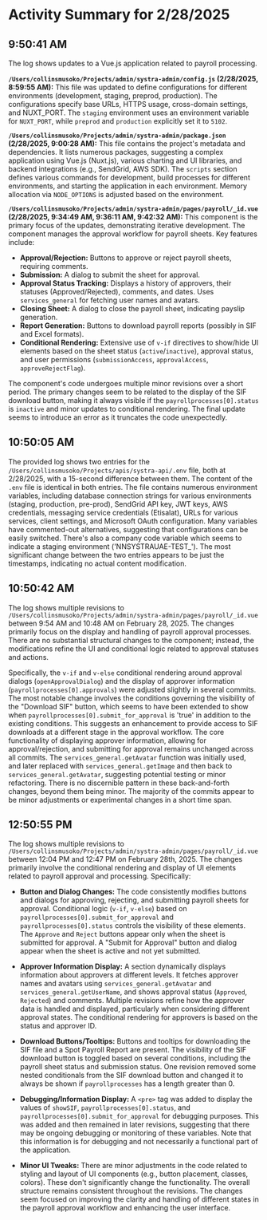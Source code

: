 # Activity Summary for 2/28/2025

## 9:50:41 AM
The log shows updates to a Vue.js application related to payroll processing.

**`/Users/collinsmusoko/Projects/admin/systra-admin/config.js` (2/28/2025, 8:59:55 AM):** This file was updated to define configurations for different environments (development, staging, preprod, production).  The configurations specify base URLs, HTTPS usage, cross-domain settings, and NUXT_PORT.  The `staging` environment uses an environment variable for `NUXT_PORT`, while `preprod` and `production` explicitly set it to `5102`.


**`/Users/collinsmusoko/Projects/admin/systra-admin/package.json` (2/28/2025, 9:00:28 AM):**  This file contains the project's metadata and dependencies.  It lists numerous packages, suggesting a complex application using Vue.js (Nuxt.js), various charting and UI libraries, and backend integrations (e.g., SendGrid, AWS SDK).  The `scripts` section defines various commands for development, build processes for different environments, and starting the application in each environment.  Memory allocation via `NODE_OPTIONS` is adjusted based on the environment.


**`/Users/collinsmusoko/Projects/admin/systra-admin/pages/payroll/_id.vue` (2/28/2025, 9:34:49 AM, 9:36:11 AM, 9:42:32 AM):**  This component is the primary focus of the updates, demonstrating iterative development.  The component manages the approval workflow for payroll sheets. Key features include:

* **Approval/Rejection:** Buttons to approve or reject payroll sheets, requiring comments.
* **Submission:**  A dialog to submit the sheet for approval.
* **Approval Status Tracking:** Displays a history of approvers, their statuses (Approved/Rejected), comments, and dates. Uses `services_general` for fetching user names and avatars.
* **Closing Sheet:** A dialog to close the payroll sheet, indicating payslip generation.
* **Report Generation:** Buttons to download payroll reports (possibly in SIF and Excel formats).
* **Conditional Rendering:** Extensive use of `v-if` directives to show/hide UI elements based on the sheet status (`active`/`inactive`), approval status, and user permissions (`submissionAccess`, `approvalAccess`, `approveRejectFlag`).

The component's code undergoes multiple minor revisions over a short period.  The primary changes seem to be related to the display of the SIF download button, making it always visible if the `payrollprocesses[0].status` is `inactive` and minor updates to conditional rendering. The final update seems to introduce an error  as it truncates the code unexpectedly.


## 10:50:05 AM
The provided log shows two entries for the `/Users/collinsmusoko/Projects/apis/systra-api/.env` file, both at 2/28/2025, with a 15-second difference between them.  The content of the `.env` file is identical in both entries.  The file contains numerous environment variables, including database connection strings for various environments (staging, production, pre-prod),  SendGrid API key, JWT keys, AWS credentials, messaging service credentials (Etisalat), URLs for various services, client settings, and Microsoft OAuth configuration.  Many variables have commented-out alternatives, suggesting that configurations can be easily switched.  There's also a company code variable which seems to indicate a staging environment ('NNSYSTRAUAE-TEST_').  The most significant change between the two entries appears to be just the timestamps, indicating no actual content modification.


## 10:50:42 AM
The log shows multiple revisions to `/Users/collinsmusoko/Projects/admin/systra-admin/pages/payroll/_id.vue` between 9:54 AM and 10:48 AM on February 28, 2025.  The changes primarily focus on the display and handling of payroll approval processes.  There are no substantial structural changes to the component; instead, the modifications refine the UI and conditional logic related to approval statuses and actions.

Specifically, the `v-if` and `v-else` conditional rendering around approval dialogs (`openApprovalDialog`) and the display of approver information (`payrollprocesses[0].approvals`) were adjusted slightly in several commits.  The most notable change involves the conditions governing the visibility of the "Download SIF" button, which seems to have been extended to show when `payrollprocesses[0].submit_for_approval` is 'true' in addition to the existing conditions.  This suggests an enhancement to provide access to SIF downloads at a different stage in the approval workflow. The core functionality of displaying approver information,  allowing for approval/rejection, and submitting for approval remains unchanged across all commits. The `services_general.getAvatar` function was initially used, and later replaced with `services_general.getImage` and then back to `services_general.getAvatar`, suggesting potential testing or minor refactoring.  There is no discernible pattern in these back-and-forth changes, beyond them being minor.  The majority of the commits appear to be minor adjustments or experimental changes in a short time span.


## 12:50:55 PM
The log shows multiple revisions to `/Users/collinsmusoko/Projects/admin/systra-admin/pages/payroll/_id.vue` between 12:04 PM and 12:47 PM on February 28th, 2025.  The changes primarily involve the conditional rendering and display of UI elements related to payroll approval and processing.  Specifically:

* **Button and Dialog Changes:**  The code consistently modifies buttons and dialogs for approving, rejecting, and submitting payroll sheets for approval.  Conditional logic (`v-if`, `v-else`) based on `payrollprocesses[0].submit_for_approval` and `payrollprocesses[0].status` controls the visibility of these elements. The `Approve` and `Reject` buttons appear only when the sheet is submitted for approval.  A "Submit for Approval" button and dialog appear when the sheet is active and not yet submitted.

* **Approver Information Display:** A section dynamically displays information about approvers at different levels.  It fetches approver names and avatars using `services_general.getAvatar` and `services_general.getUserName`, and shows approval status (`Approved`, `Rejected`) and comments.  Multiple revisions refine how the approver data is handled and displayed, particularly when considering different approval states.  The conditional rendering for approvers is based on the status and approver ID.

* **Download Buttons/Tooltips:** Buttons and tooltips for downloading the SIF file and a Spot Payroll Report are present.  The visibility of the SIF download button is toggled based on several conditions, including the payroll sheet status and submission status.  One revision removed some nested conditionals from the SIF download button and changed it to always be shown if `payrollprocesses` has a length greater than 0.

* **Debugging/Information Display:**  A `<pre>` tag was added to display the values of `showSIF`, `payrollprocesses[0].status`, and `payrollprocesses[0].submit_for_approval` for debugging purposes. This was added and then remained in later revisions, suggesting that there may be ongoing debugging or monitoring of these variables.  Note that this information is for debugging and not necessarily a functional part of the application.

* **Minor UI Tweaks:**  There are minor adjustments in the code related to styling and layout of UI components (e.g., button placement, classes, colors).  These don't significantly change the functionality.  The overall structure remains consistent throughout the revisions.  The changes seem focused on improving the clarity and handling of different states in the payroll approval workflow and enhancing the user interface.
